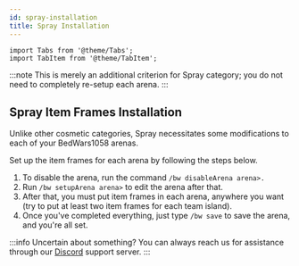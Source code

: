 ```yaml
---
id: spray-installation
title: Spray Installation
---
```


```mdx-code-block
import Tabs from '@theme/Tabs';
import TabItem from '@theme/TabItem';
```

:::note
This is merely an additional criterion for Spray category; you do not need to completely re-setup each arena.
:::

## Spray Item Frames Installation

Unlike other cosmetic categories, Spray necessitates some modifications to each of your BedWars1058 arenas.

Set up the item frames for each arena by following the steps below.

1. To disable the arena, run the command `/bw disableArena arena>.`
2. Run `/bw setupArena arena>` to edit the arena after that.
3. After that, you must put item frames in each arena, anywhere you want (try to put at least two item frames for each team island).
4. Once you've completed everything, just type `/bw save` to save the arena, and you're all set.

:::info
Uncertain about something? You can always reach us for assistance through our [Discord](https://mher.club/discord) support server.
:::